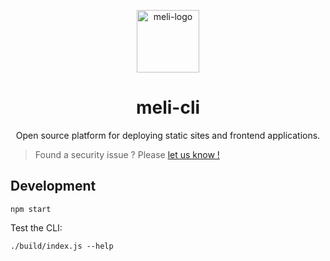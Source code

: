 <p align="center">
  <a href="https://meli.sh">
    <img alt="meli-logo" src="https://raw.githubusercontent.com/gomeli/meli-brand/latest/logo/meli-logo-circle-black.svg" width="100"/>
  </a>
</p>
<h1 align="center">meli-cli</h1>
<p align="center">Open source platform for deploying static sites and frontend applications.</p>

> Found a security issue ? Please [let us know !](https://github.com/gomeli/meli-cli/security/advisories/new)

## Development

```
npm start
```

Test the CLI:
```
./build/index.js --help
```
